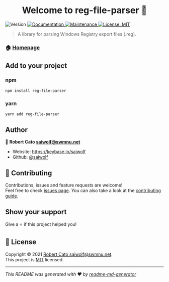 <h1 align="center">Welcome to reg-file-parser 👋</h1>
<p>
  <img alt="Version" src="https://img.shields.io/badge/version-0.0.1-blue.svg?cacheSeconds=2592000" />
  <a href="https://github.com/saiwolf/reg-file-parser#readme" target="_blank">
    <img alt="Documentation" src="https://img.shields.io/badge/documentation-yes-brightgreen.svg" />
  </a>
  <a href="https://github.com/saiwolf/reg-file-parser/graphs/commit-activity" target="_blank">
    <img alt="Maintenance" src="https://img.shields.io/badge/Maintained%3F-yes-green.svg" />
  </a>
  <a href="https://github.com/saiwolf/reg-file-parser/blob/master/LICENSE" target="_blank">
    <img alt="License: MIT" src="https://img.shields.io/github/license/saiwolf/reg-file-parser" />
  </a>
</p>

> A library for parsing Windows Registry export files (.reg).

### 🏠 [Homepage](https://github.com/saiwolf/reg-file-parser#readme)

## Add to your project

### npm
```sh
npm install reg-file-parser
```

### yarn

```sh
yarn add reg-file-parser
```

## Author

👤 **Robert Cato <saiwolf@swmnu.net>**

* Website: https://keybase.io/saiwolf
* Github: [@saiwolf](https://github.com/saiwolf)

## 🤝 Contributing

Contributions, issues and feature requests are welcome!<br />Feel free to check [issues page](https://github.com/saiwolf/reg-file-parser/issues). You can also take a look at the [contributing guide](https://github.com/saiwolf/reg-file-parser/blob/master/CONTRIBUTING.md).

## Show your support

Give a ⭐️ if this project helped you!

## 📝 License

Copyright © 2021 [Robert Cato <saiwolf@swmnu.net>](https://github.com/saiwolf).<br />
This project is [MIT](https://github.com/saiwolf/reg-file-parser/blob/master/LICENSE) licensed.

***
_This README was generated with ❤️ by [readme-md-generator](https://github.com/kefranabg/readme-md-generator)_